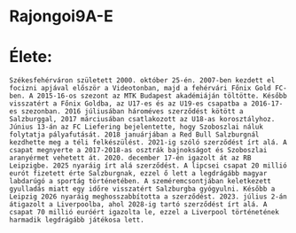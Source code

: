 # Rajongoi9A-E


# Élete:

    Székesfehérváron született 2000. október 25-én. 2007-ben kezdett el focizni apjával először a Videotonban, majd a fehérvári Főnix Gold FC-ben. A 2015-16-os szezont az MTK Budapest akadémiáján töltötte. Később visszatért a Főnix Goldba, az U17-es és az U19-es csapatba a 2016-17-es szezonban. 2016 júliusában hároméves szerződést kötött a Salzburggal, 2017 márciusában csatlakozott az U18-as korosztályhoz. Június 13-án az FC Liefering bejelentette, hogy Szoboszlai náluk folytatja pályafutását. 2018 januárjában a Red Bull Salzburgnál kezdhette meg a téli felkészülést. 2021-ig szóló szerződést írt alá. A csapat megnyerte a 2017-2018-as osztrák bajnokságot és Szoboszlai aranyérmet vehetett át. 2020. december 17-én igazolt át az RB Leipzigbe. 2025 nyaráig írt alá szerződést. A lipcsei csapat 20 millió eurót fizetett érte Salzburgnak, ezzel ő lett a legdrágább magyar labdarúgó a sportág történetében. A szeméremcsontjában keletkezett gyulladás miatt egy időre visszatért Salzburgba gyógyulni. Később a Leipzig 2026 nyaráig meghosszabbította a szerződést. 2023. július 2-án átigazolt a Liverpoolba, ahol 2028-ig tartó szerződést írt alá. A csapat 70 millió euróért igazolta le, ezzel a Liverpool történetének harmadik legdrágább játékosa lett.
    